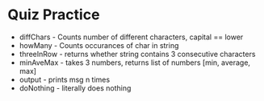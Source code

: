 # Quiz Practice
* diffChars - Counts number of different characters, capital == lower<br />
* howMany   - Counts occurances of char in string<br />
* threeInRow - returns whether string contains 3 consecutive characters<br />
* minAveMax -  takes 3 numbers, returns list of numbers [min, average, max]<br />
* output    -  prints msg n times<br />
* doNothing -  literally does nothing<br />
